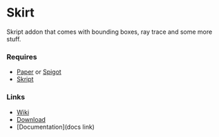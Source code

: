 # Skirt
Skript addon that comes with bounding boxes, ray trace and some more stuff.

### Requires
* [Paper](https://papermc.io) or [Spigot](https://www.spigotmc.org)
* [Skript](https://github.com/SkriptLang/Skript)

### Links
* [Wiki](https://github.com/MrsDarth/skirt/wiki)
* [Download](https://github.com/MrsDarth/skirt/releases)
* [Documentation](docs link)

